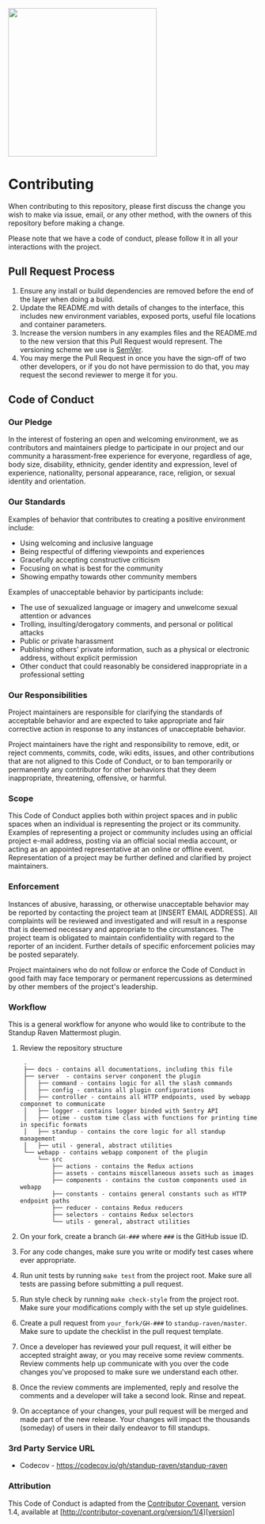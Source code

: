 <img src="assets/images/banner.png" width="300px">

# Contributing

When contributing to this repository, please first discuss the change you wish to make via issue,
email, or any other method, with the owners of this repository before making a change. 

Please note that we have a code of conduct, please follow it in all your interactions with the project.

## Pull Request Process

1. Ensure any install or build dependencies are removed before the end of the layer when doing a 
   build.
2. Update the README.md with details of changes to the interface, this includes new environment 
   variables, exposed ports, useful file locations and container parameters.
3. Increase the version numbers in any examples files and the README.md to the new version that this
   Pull Request would represent. The versioning scheme we use is [SemVer](http://semver.org/).
4. You may merge the Pull Request in once you have the sign-off of two other developers, or if you 
   do not have permission to do that, you may request the second reviewer to merge it for you.

## Code of Conduct

### Our Pledge

In the interest of fostering an open and welcoming environment, we as
contributors and maintainers pledge to participate in our project and
our community a harassment-free experience for everyone, regardless of age, body
size, disability, ethnicity, gender identity and expression, level of experience,
nationality, personal appearance, race, religion, or sexual identity and
orientation.

### Our Standards

Examples of behavior that contributes to creating a positive environment
include:

* Using welcoming and inclusive language
* Being respectful of differing viewpoints and experiences
* Gracefully accepting constructive criticism
* Focusing on what is best for the community
* Showing empathy towards other community members

Examples of unacceptable behavior by participants include:

* The use of sexualized language or imagery and unwelcome sexual attention or
advances
* Trolling, insulting/derogatory comments, and personal or political attacks
* Public or private harassment
* Publishing others' private information, such as a physical or electronic
  address, without explicit permission
* Other conduct that could reasonably be considered inappropriate in a
  professional setting

### Our Responsibilities

Project maintainers are responsible for clarifying the standards of acceptable
behavior and are expected to take appropriate and fair corrective action in
response to any instances of unacceptable behavior.

Project maintainers have the right and responsibility to remove, edit, or
reject comments, commits, code, wiki edits, issues, and other contributions
that are not aligned to this Code of Conduct, or to ban temporarily or
permanently any contributor for other behaviors that they deem inappropriate,
threatening, offensive, or harmful.

### Scope

This Code of Conduct applies both within project spaces and in public spaces
when an individual is representing the project or its community. Examples of
representing a project or community includes using an official project e-mail
address, posting via an official social media account, or acting as an appointed
representative at an online or offline event. Representation of a project may be
further defined and clarified by project maintainers.

### Enforcement

Instances of abusive, harassing, or otherwise unacceptable behavior may be
reported by contacting the project team at [INSERT EMAIL ADDRESS]. All
complaints will be reviewed and investigated and will result in a response that
is deemed necessary and appropriate to the circumstances. The project team is
obligated to maintain confidentiality with regard to the reporter of an incident.
Further details of specific enforcement policies may be posted separately.

Project maintainers who do not follow or enforce the Code of Conduct in good
faith may face temporary or permanent repercussions as determined by other
members of the project's leadership.

### Workflow

This is a general workflow for anyone who would like to contribute to the Standup Raven Mattermost plugin.

1. Review the repository structure

        .
        ├── docs - contains all documentations, including this file
        ├── server  - contains server conponent the plugin
        │   ├── command - contains logic for all the slash commands
        │   ├── config - contains all plugin configurations
        │   ├── controller - contains all HTTP endpoints, used by webapp componnet to communicate
        │   ├── logger - contains logger binded with Sentry API
        │   ├── otime - custom time class with functions for printing time in specific formats
        │   ├── standup - contains the core logic for all standup management
        │   ├── util - general, abstract utilities
        └── webapp - contains webapp component of the plugin
            └── src
                ├── actions - contains the Redux actions
                ├── assets - contains miscellaneous assets such as images
                ├── components - contains the custom components used in webapp
                ├── constants - contains general constants such as HTTP endpoint paths
                ├── reducer - contains Redux reducers
                ├── selectors - contains Redux selectors
                └── utils - general, abstract utilities
                
1. On your fork, create a branch `GH-###` where `###` is the GitHub issue ID.
1. For any code changes, make sure you write or modify test cases where ever appropriate.
1. Run unit tests by running `make test` from the project root. Make sure all tests are passing before submitting a pull request.
1. Run style check by running `make check-style` from the project root. Make sure your modifications comply with the set up style guidelines.
1. Create a pull request from `your_fork/GH-###` to `standup-raven/master`. Make sure to update the checklist
in the pull request template.
1. Once a developer has reviewed your pull request, it will either be accepted straight away, or you may receive some review comments.
Review comments help up communicate with you over the code changes you've proposed to make sure we understand each other.
1. Once the review comments are implemented, reply and resolve the comments and a developer will take a second look. Rinse and repeat.
1. On acceptance of your changes, your pull request will be merged and made part of the new release. Your changes will impact 
the thousands (someday) of users in their daily endeavor to fill standups.

### 3rd Party Service URL

* Codecov - https://codecov.io/gh/standup-raven/standup-raven

### Attribution

This Code of Conduct is adapted from the [Contributor Covenant][homepage], version 1.4,
available at [http://contributor-covenant.org/version/1/4][version]

[homepage]: http://contributor-covenant.org
[version]: http://contributor-covenant.org/version/1/4/

